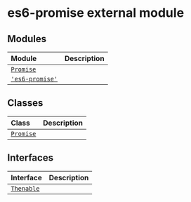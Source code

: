 # es6-promise external module


## Modules

| Module	   |  Description |
|:-------------|:---------------|
| [`Promise`](./es6-promise/promise-imodule.md)     |  |
| [`'es6-promise'`](./es6-promise/es6-promise-imodule.md)     |  |



## Classes

| Class	   |  Description |
|:-------------|:---------------|
| [`Promise`](./es6-promise/promise.md)     |  |



## Interfaces

| Interface	   |  Description |
|:-------------|:---------------|
| [`Thenable`](./es6-promise/thenable.md)   |   |






